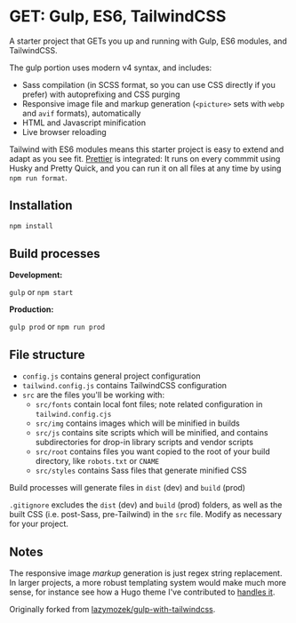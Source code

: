 # GET: Gulp, ES6, TailwindCSS

A starter project that GETs you up and running with Gulp, ES6 modules, and
TailwindCSS.

The gulp portion uses modern v4 syntax, and includes:

- Sass compilation (in SCSS format, so you can use CSS directly if you prefer)
  with autoprefixing and CSS purging
- Responsive image file and markup generation (`<picture>` sets with `webp` and
  `avif` formats), automatically
- HTML and Javascript minification
- Live browser reloading

Tailwind with ES6 modules means this starter project is easy to extend and adapt
as you see fit. [Prettier](https://prettier.io/) is integrated: It runs on every
commmit using Husky and Pretty Quick, and you can run it on all files at any
time by using `npm run format`.

## Installation

```sh
npm install
```

## Build processes

**Development:**

`gulp` or `npm start`

**Production:**

`gulp prod` or `npm run prod`

## File structure

- `config.js` contains general project configuration
- `tailwind.config.js` contains TailwindCSS configuration
- `src` are the files you'll be working with:
  - `src/fonts` contain local font files; note related configuration in
    `tailwind.config.cjs`
  - `src/img` contains images which will be minified in builds
  - `src/js` contains site scripts which will be minified, and contains
    subdirectories for drop-in library scripts and vendor scripts
  - `src/root` contains files you want copied to the root of your build
    directory, like `robots.txt` or `CNAME`
  - `src/styles` contains Sass files that generate minified CSS

Build processes will generate files in `dist` (dev) and `build` (prod)

`.gitignore` excludes the `dist` (dev) and `build` (prod) folders, as well as
the built CSS (i.e. post-Sass, pre-Tailwind) in the `src` file. Modify as
necessary for your project.

## Notes

The responsive image _markup_ generation is just regex string replacement. In
larger projects, a more robust templating system would make much more sense, for
instance see how a Hugo theme I've contributed to
[handles it](https://github.com/chipzoller/hugo-clarity/blob/master/layouts/partials/image-feature.html#L35-L71).

Originally forked from
[lazymozek/gulp-with-tailwindcss](https://github.com/lazymozek/gulp-with-tailwindcss).
